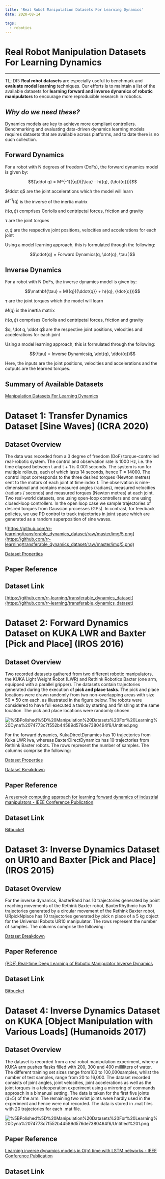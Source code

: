 ```yaml
---
title: 'Real Robot Manipulation Datasets For Learning Dynamics'
date: 2020-08-14

tags:
  - robotics
---
```



# Real Robot Manipulation Datasets For Learning Dynamics

---

TL; DR: **Real robot datasets** are especially useful to benchmark and **evaluate** **model learning** techniques. Our efforts is to maintain a list of the available datasets for **learning forward and inverse dynamics of robotic manipulators** to encourage more reproducible research in robotics. 

## *Why do we need these?*

Dynamics models are key to achieve more compliant controllers. Benchmarking and evaluating data-driven dynamics learning models requires datasets that are available across platforms, and to date there is no such collection. 

## Forward Dynamics

For a robot with N degrees of freedom (DoFs), the forward dynamics model is given by: 

$${\ddot q} = M^{-1}({q})({\tau} - h({q}, {\dot{q}}))$$

$\ddot q$ are the joint accelerations which the model will learn

$M^{-1}({q})$ is the inverse of the inertia matrix

$h({q}, {\dot q})$ comprises Coriolis and centripetal forces, friction and gravity

$\mathbf{\tau}$ are the joint torques

$q, \dot q$ are the respective joint positions, velocities and accelerations for each joint 

Using a model learning approach, this is formulated through the following:

$$\ddot{q} = Forward Dynamics(q, \dot{q}, \tau )$$

## Inverse Dynamics

For a robot with N DoFs, the inverse dynamics model is given by: 

$$\mathbf{\tau} = M({q}){\ddot{q}} + h({q}, {\dot{q}})$$

$\mathbf{\tau}$ are the joint torques which the model will learn

$M({q})$ is the inertia matrix

$h({q}, {\dot q})$ comprises Coriolis and centripetal forces, friction and gravity

$q, \dot q, \ddot q$ are the respective joint positions, velocities and accelerations for each joint 

Using a model learning approach, this is formulated through the following:

$${\tau} = Inverse Dynamics(q, \dot{q}, \ddot{q})$$

Here, the inputs are the joint positions, velocities and accelerations and the outputs are the learned torques. 

## Summary of Available Datasets

[Manipulation Datasets For Learning Dynamics](https://www.notion.so/e00899f707de491893528b12ca0c8e14)

# Dataset 1: Transfer Dynamics Dataset [Sine Waves] (ICRA 2020)

## Dataset Overview

The data was recorded from a 3  degree of freedom (DoF) torque-controlled real-robotic system. The control and observation rate is 1000 Hz, i.e. the time elapsed between t and t + 1 is 0.001 seconds. The system is run for multiple rollouts, each of which lasts 14 seconds, hence T = 14000. The control input corresponds to the three desired torques (Newton metres) sent to the motors of each joint at time index t. The observation is nine-dimensional and contains measured angles (radians), measured velocities (radians / seconds) and measured torques (Newton metres) at each joint. Two real-world datasets, one using open-loop controllers and one using closed-loop controllers. In the open loop case we sample trajectories of desired torques from Gaussian processes (GPs). In contrast, for feedback policies, we use PD control to track trajectories in joint space which are generated as a random superposition of sine waves.

![https://github.com/rr-learning/transferable_dynamics_dataset/raw/master/img/5.png](https://github.com/rr-learning/transferable_dynamics_dataset/raw/master/img/5.png)

[Dataset Properties](https://www.notion.so/855d1ac55f1e41529749c21207caa485)

## **Paper Reference**

[](https://www.is.mpg.de/uploads_file/attachment/attachment/589/ICRA20_1157_FI.pdf)

## Dataset Link

[https://github.com/rr-learning/transferable_dynamics_dataset](https://github.com/rr-learning/transferable_dynamics_dataset) 

# Dataset 2: Forward Dynamics Dataset on KUKA LWR and Baxter [Pick and Place] (IROS 2016)

## Dataset Overview

Two recorded datasets gathered from two different robotic manipulators, the KUKA Light Weight Robot (LWR) and Rethink Robotics Baxter (one arm, equipped with a parallel gripper). The datasets contain trajectories generated during the execution of **pick and place tasks**. The pick and place locations were drawn randomly from two non-overlapping areas with size 50 × 50 cm each, as illustrated in the figure below. The robots were considered to have full executed a task by starting and finishing at the same location. The pick and place locations were randomly chosen.

![%5BPolished%5D%20Manipulation%20Datasets%20For%20Learning%20Dyna%2074773c7f552b44589d576de7380494f6/Untitled.png](%5BPolished%5D%20Manipulation%20Datasets%20For%20Learning%20Dyna%2074773c7f552b44589d576de7380494f6/Untitled.png)

For the forward dynamics, KukaDirectDynamics has 10 trajectories from Kuka LWR iwa, whereas BaxterDirectDynamics has 10 trajectories from Rethink Baxter robots. The rows represent the number of samples. The columns comprise the following: 

[Dataset Properties](https://www.notion.so/212cacdd4cae476eaea4d920361cea43)

[Dataset Breakdown](https://www.notion.so/12863ff061ac42a098c34029620c296c)

## **Paper Reference**

[A reservoir computing approach for learning forward dynamics of industrial manipulators - IEEE Conference Publication](https://ieeexplore.ieee.org/document/7759116)

## Dataset Link

[Bitbucket](https://bitbucket.org/athapoly/datasets/src/master/)

# Dataset 3: Inverse Dynamics Dataset on UR10 and Baxter [Pick and Place] (IROS 2015)

## Dataset Overview

For the inverse dynamics, BaxterRand has 10 trajectories generated by point reaching movements of the Rethink Baxter robot, BaxterRhythmic has 10 trajectories generated by a circular movement of the Rethink Baxter robot, URpickNplace has 10 trajectories generated by pick n place of a 5 kg object for the Universal Robots UR10 manipulator. The rows represent the number of samples. The columns comprise the following:

[Dataset Breakdown](https://www.notion.so/6efff043aedb418bab2fc5b4fa6dddd2)

## **Paper Reference**

[(PDF) Real-time Deep Learning of Robotic Manipulator Inverse Dynamics](https://www.researchgate.net/publication/282851496_Real-time_Deep_Learning_of_Robotic_Manipulator_Inverse_Dynamics)

## Dataset Link

[Bitbucket](https://bitbucket.org/athapoly/datasets/src/master/)

# Dataset 4: Inverse Dynamics Dataset on KUKA [Object Manipulation with Various Loads] (Humanoids 2017)

## Dataset Overview

The dataset is recorded from a real robot manipulation experiment, where a KUKA arm pushes flasks filled with 200, 300 and 400 milliliters of water. The different training set sizes range from100 to 100,000samples, whilst the number of test samples, range from 20 to 16,000. The dataset recorded consists of joint angles, joint velocities, joint accelerations as well as the joint torques in a teleoperation experiment using a mirroring of commands approach in a bimanual setting. The data is taken for the first five joints (d=5) of the arm. The remaining two wrist joints were hardly used in the experiment and hence were not recorded. The data is stored in .mat files with 20 trajectories for each .mat file. 

![%5BPolished%5D%20Manipulation%20Datasets%20For%20Learning%20Dyna%2074773c7f552b44589d576de7380494f6/Untitled%201.png](%5BPolished%5D%20Manipulation%20Datasets%20For%20Learning%20Dyna%2074773c7f552b44589d576de7380494f6/Untitled%201.png)

## **Paper Reference**

[Learning inverse dynamics models in O(n) time with LSTM networks - IEEE Conference Publication](https://ieeexplore.ieee.org/stamp/stamp.jsp?tp=&arnumber=8246965)

## Dataset Link

[](http://robotics.com.de/ds/DATASETHumanoids2017Rueckert.zip)
